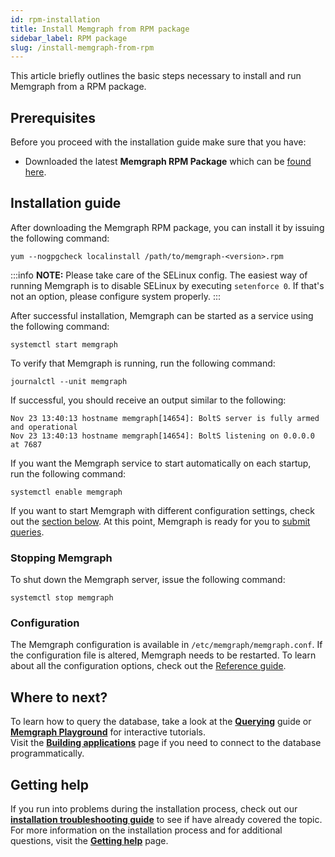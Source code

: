 ```yaml
---
id: rpm-installation
title: Install Memgraph from RPM package
sidebar_label: RPM package
slug: /install-memgraph-from-rpm
---
```


This article briefly outlines the basic steps necessary to install and run
Memgraph from a RPM package.

## Prerequisites

Before you proceed with the installation guide make sure that you have:
* Downloaded the latest **Memgraph RPM Package** which can be [found
  here](https://memgraph.com/download/).

## Installation guide
After downloading the Memgraph RPM package, you can install it by issuing the
following command:

```console
yum --nogpgcheck localinstall /path/to/memgraph-<version>.rpm
```

:::info
**NOTE:** Please take care of the SELinux config. The easiest way of running
Memgraph is to disable SELinux by executing `setenforce 0`. If that's not an
option, please configure system properly.
:::

After successful installation, Memgraph can be started as a service using the
following command:

```console
systemctl start memgraph
```

To verify that Memgraph is running, run the following command:

```console
journalctl --unit memgraph
```

If successful, you should receive an output similar to the following:

```console
Nov 23 13:40:13 hostname memgraph[14654]: BoltS server is fully armed and operational
Nov 23 13:40:13 hostname memgraph[14654]: BoltS listening on 0.0.0.0 at 7687
```

If you want the Memgraph service to start automatically on each startup, run the
following command:

```console
systemctl enable memgraph
```

If you want to start Memgraph with different configuration settings, check out
the [section below](#configuration). At this point, Memgraph is ready for you
to [submit queries](/connect-to-memgraph/overview.mdx).

### Stopping Memgraph

To shut down the Memgraph server, issue the following command:

```console
systemctl stop memgraph
```

### Configuration

The Memgraph configuration is available in `/etc/memgraph/memgraph.conf`. If the
configuration file is altered, Memgraph needs to be restarted. To learn about
all the configuration options, check out the [Reference
guide](/reference-guide/configuration.md).

## Where to next?

To learn how to query the database, take a look at the
**[Querying](/connect-to-memgraph/overview.mdx)** guide or **[Memgraph
Playground](https://playground.memgraph.com/)** for interactive tutorials.<br/>
Visit the **[Building
applications](/connect-to-memgraph/methods/drivers.md)**
page if you need to connect to the database programmatically.

## Getting help

If you run into problems during the installation process, check out our
**[installation troubleshooting
guide](/installation/linux/linux-installation-troubleshooting.md)** to see if
have already covered the topic. For more information on the installation process
and for additional questions, visit the **[Getting
help](/help-center)** page.